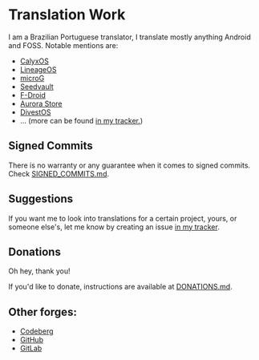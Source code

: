 # Translation Work

I am a Brazilian Portuguese translator, I translate mostly anything Android and FOSS. Notable mentions are:

  * [CalyxOS](https://calyxos.org)
  * [LineageOS](https://lineageos.org)
  * [microG](https://microg.org)
  * [Seedvault](https://github.com/seedvault-app/seedvault)
  * [F-Droid](https://f-droid.org)
  * [Aurora Store](https://auroraoss.com)
  * [DivestOS](https://divestos.org/pages/our_apps)
  * ... (more can be found [in my tracker.](https://codeberg.org/lucasmz/translation-suggestions/issues))

## Signed Commits
There is no warranty or any guarantee when it comes to signed commits. Check [SIGNED_COMMITS.md](/SIGNED_COMMITS.md).

## Suggestions

If you want me to look into translations for a certain project, yours, or someone else's, let me know by creating an issue [in my tracker](https://codeberg.org/lucasmz/translation-suggestions/issues).

## Donations

Oh hey, thank you!

If you'd like to donate, instructions are available at [DONATIONS.md](/DONATIONS.md).

## Other forges:

  * [Codeberg](https://codeberg.org/lucasmz)
  * [GitHub](https://github.com/lucasmz-dev)
  * [GitLab](https://gitlab.com/lucasmz)
